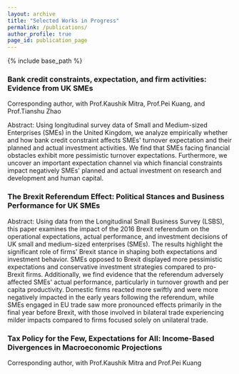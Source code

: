 ```yaml
---
layout: archive
title: "Selected Works in Progress"
permalink: /publications/
author_profile: true
page_id: publication_page
---
```

 
{% include base_path %}

 


### Bank credit constraints, expectation, and firm activities: Evidence from UK SMEs

Corresponding author, with Prof.Kaushik Mitra, Prof.Pei Kuang, and Prof.Tianshu Zhao

Abstract: Using longitudinal survey data of Small and Medium-sized Enterprises (SMEs) in the United Kingdom, we analyze empirically whether and how bank credit constraint affects SMEs' turnover expectation and their planned and actual investment activities. We find that SMEs facing financial obstacles exhibit more pessimistic turnover expectations. Furthermore, we uncover an important expectation channel via which financial constraints impact negatively SMEs' planned and actual investment on research and development and human capital.




### The Brexit Referendum Effect: Political Stances and Business Performance for UK SMEs

Abstract: Using data from the Longitudinal Small Business Survey (LSBS), this paper examines the impact of the 2016 Brexit referendum on the operational expectations, actual performance, and investment decisions of UK small and medium-sized enterprises (SMEs). The results highlight the significant role of firms' Brexit stance in shaping both expectations and investment behavior. SMEs opposed to Brexit displayed more pessimistic expectations and conservative investment strategies compared to pro-Brexit firms. Additionally, we find evidence that the referendum adversely affected SMEs' actual performance, particularly in turnover growth and per capita productivity. Domestic firms reacted more swiftly and were more negatively impacted in the early years following the referendum, while SMEs engaged in EU trade saw more pronounced effects primarily in the final year before Brexit, with those involved in bilateral trade experiencing milder impacts compared to firms focused solely on unilateral trade.




### Tax Policy for the Few, Expectations for All: Income-Based Divergences in Macroeconomic Projections

Corresponding author, with Prof.Kaushik Mitra and Prof.Pei Kuang





 
